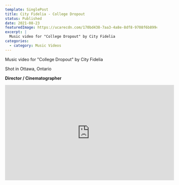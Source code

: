 ```yaml
---
template: SinglePost
title: City Fidelia - College Dropout
status: Published
date: 2021-08-23
featuredImage: https://ucarecdn.com/170bd438-7aa3-4a8e-8df8-9708f6b899c5/
excerpt: |
  Music video for "College Dropout" by City Fidelia
categories:
  - category: Music Videos
---
```

Music video for "College Dropout" by City Fidelia

Shot in Ottawa, Ontario

**Director / Cinematographer**
<iframe width="560" height="315" src="https://www.youtube.com/embed/HIxOWLdEvk4" title="YouTube video player" frameborder="0" allow="accelerometer; autoplay; clipboard-write; encrypted-media; gyroscope; picture-in-picture" allowfullscreen></iframe>